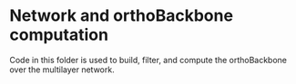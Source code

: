 # Network and orthoBackbone computation

Code in this folder is used to build, filter, and compute the orthoBackbone over the multilayer network.
